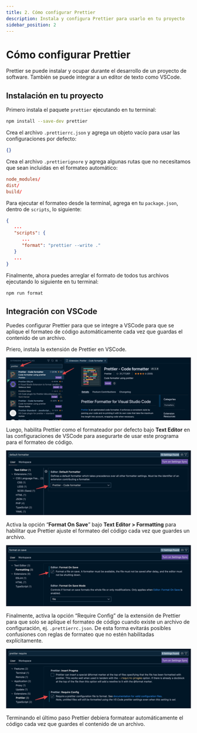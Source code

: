 ```yaml
---
title: 2. Cómo configurar Prettier
description: Instala y configura Prettier para usarlo en tu proyecto
sidebar_position: 2
---
```


# Cómo configurar Prettier

Prettier se puede instalar y ocupar durante el desarrollo de un proyecto de
software. También se puede integrar a un editor de texto como VSCode.

## Instalación en tu proyecto

Primero instala el paquete `prettier` ejecutando en tu terminal:

```bash npm2yarn
npm install --save-dev prettier
```

Crea el archivo `.prettierrc.json` y agrega un objeto vacío para usar las
configuraciones por defecto:

```json title=".prettierrc.json"
{}
```

Crea el archivo `.prettierignore` y agrega algunas rutas que no necesitamos que
sean incluidas en el formateo automático:

```rc title=".prettierignore"
node_modules/
dist/
build/
```

Para ejecutar el formateo desde la terminal, agrega en tu `package.json`, dentro
de `scripts`, lo siguiente:

```json title="package.json"
{
   ...
   "scripts": {
      ...
      "format": "prettier --write ."
   }
   ...
}
```

Finalmente, ahora puedes arreglar el formato de todos tus archivos ejecutando lo
siguiente en tu terminal:

```bash npm2yarn
npm run format
```

## Integración con VSCode

Puedes configurar Prettier para que se integre a VSCode para que se aplique el
formateo de código automáticamente cada vez que guardas el contenido de un
archivo.

Priero, instala la extensión de Prettier en VSCode.

![Captura de pantalla de la extensión de Prettier en VSCode](./prettier_extension.png "Busca e instala la extensión Prettier")

Luego, habilita Prettier como el formateador por defecto bajo **Text Editor** en
las configuraciones de VSCode para asegurarte de usar este programa para el
formateo de código.

![Captura de pantalla de formateador por defecto habilitado](./default_formatter.png "Habilita Prettier como formateador")

Activa la opción “**Format On Save**” bajo **Text Editor > Formatting** para
habilitar que Prettier ajuste el formateo del código cada vez que guardes un
archivo.

![Captura de pantalla de la opción Format On Save habilitada](./format_on_save.png "Activa la opción Format On Save")

Finalmente, activa la opción “Require Config” de la extensión de Prettier para
que solo se aplique el formateo de código cuando existe un archivo de
configuración, ej. `.prettierrc.json`. De esta forma evitarás posibles
confusiones con reglas de formateo que no estén habilitadas explícitamente.

![Captura de pantalla de opción Require Config activada](./require_config.png "Activa la opción Require Config")

Terminando el último paso Prettier debiera formatear automáticamente el código
cada vez que guardes el contenido de un archivo.
